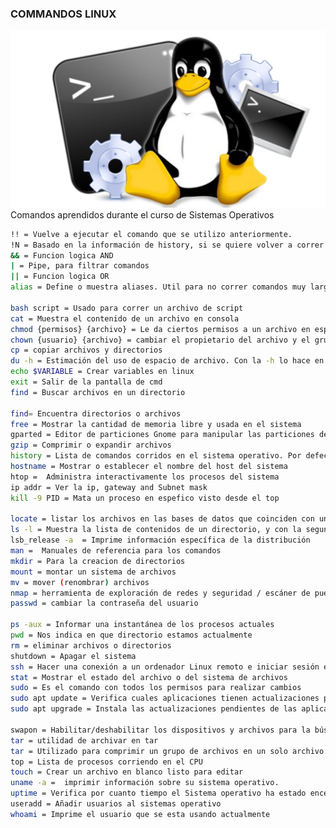 ### COMMANDOS LINUX 
![alt text](https://github.com/Andres2411/Commands/blob/master/Linux.jpg)
Comandos aprendidos durante el curso de Sistemas Operativos 
```sh
!! = Vuelve a ejecutar el comando que se utilizo anteriormente.
!N = Basado en la información de history, si se quiere volver a correr tal comando de la lista se pone el ! seguido por el número de linea
&& = Funcion logica AND
| = Pipe, para filtrar comandos
|| = Funcion logica OR
alias = Define o muestra aliases. Util para no correr comandos muy largos

bash script = Usado para correr un archivo de script
cat = Muestra el contenido de un archivo en consola
chmod {permisos} {archivo} = Le da ciertos permisos a un archivo en especifico de lectura, escritura y ejecucion 
chown {usuario} {archivo} = cambiar el propietario del archivo y el grupo
cp = copiar archivos y directorios
du -h = Estimación del uso de espacio de archivo. Con la -h lo hace en Human readable, para leer mejor los datos de almacenamiento
echo $VARIABLE = Crear variables en linux 
exit = Salir de la pantalla de cmd
find = Buscar archivos en un directorio

find= Encuentra directorios o archivos
free = Mostrar la cantidad de memoria libre y usada en el sistema
gparted = Editor de particiones Gnome para manipular las particiones del disco
gzip = Comprimir o expandir archivos
history = Lista de comandos corridos en el sistema operativo. Por defecto muestra solo 1000 lineas
hostname = Mostrar o establecer el nombre del host del sistema
htop =  Administra interactivamente los procesos del sistema
ip addr = Ver la ip, gateway and Subnet mask 
kill -9 PID = Mata un proceso en espefico visto desde el top

locate = listar los archivos en las bases de datos que coinciden con un patrón
ls -l = Muestra la lista de contenidos de un directorio, y con la segunda l los acomoda en lista con mas detalles 
lsb_release -a  = Imprime información específica de la distribución 
man =  Manuales de referencia para los comandos 
mkdir = Para la creacion de directorios
mount = montar un sistema de archivos
mv = mover (renombrar) archivos
nmap = herramienta de exploración de redes y seguridad / escáner de puertos. Verifica cuales puertos estan abiertos.
passwd = cambiar la contraseña del usuario

ps -aux = Informar una instantánea de los procesos actuales
pwd = Nos indica en que directorio estamos actualmente 
rm = eliminar archivos o directorios
shutdown = Apagar el sistema
ssh = Hacer una conexión a un ordenador Linux remoto e iniciar sesión en su cuenta.
stat = Mostrar el estado del archivo o del sistema de archivos
sudo = Es el comando con todos los permisos para realizar cambios 
sudo apt update = Verifica cuales aplicaciones tienen actualizaciones pendientes
sudo apt upgrade = Instala las actualizaciones pendientes de las aplicaciones

swapon = Habilitar/deshabilitar los dispositivos y archivos para la búsqueda y el intercambio
tar = utilidad de archivar en tar  
tar = Utilizado para comprimir un grupo de archivos en un solo archivo. El comando también se usa para extraer, mantener o modificar archivos tar.
top = Lista de procesos corriendo en el CPU
touch = Crear un archivo en blanco listo para editar 
uname -a =  imprimir información sobre su sistema operativo.
uptime = Verifica por cuanto tiempo el Sistema operativo ha estado encendido 
useradd = Añadir usuarios al sistemas operativo
whoami = Imprime el usuario que se esta usando actualmente 
```

[//]: # (These are reference links used in the body of this note and get stripped out when the markdown processor does its job. There is no need to format nicely because it shouldn't be seen. Thanks SO - http://stackoverflow.com/questions/4823468/store-comments-in-markdown-syntax)
   [dill]: <https://github.com/joemccann/dillinger>
   [git-repo-url]: <https://github.com/joemccann/dillinger.git>
   [john gruber]: <http://daringfireball.net>
   [df1]: <http://daringfireball.net/projects/markdown/>
   [markdown-it]: <https://github.com/markdown-it/markdown-it>
   [Ace Editor]: <http://ace.ajax.org>
   [node.js]: <http://nodejs.org>
   [Twitter Bootstrap]: <http://twitter.github.com/bootstrap/>
   [jQuery]: <http://jquery.com>
   [@tjholowaychuk]: <http://twitter.com/tjholowaychuk>
   [express]: <http://expressjs.com>
   [AngularJS]: <http://angularjs.org>
   [Gulp]: <http://gulpjs.com>
   [PlDb]: <https://github.com/joemccann/dillinger/tree/master/plugins/dropbox/README.md>
   [PlGh]: <https://github.com/joemccann/dillinger/tree/master/plugins/github/README.md>
   [PlGd]: <https://github.com/joemccann/dillinger/tree/master/plugins/googledrive/README.md>
   [PlOd]: <https://github.com/joemccann/dillinger/tree/master/plugins/onedrive/README.md>
   [PlMe]: <https://github.com/joemccann/dillinger/tree/master/plugins/medium/README.md>
   [PlGa]: <https://github.com/RahulHP/dillinger/blob/master/plugins/googleanalytics/README.md>

